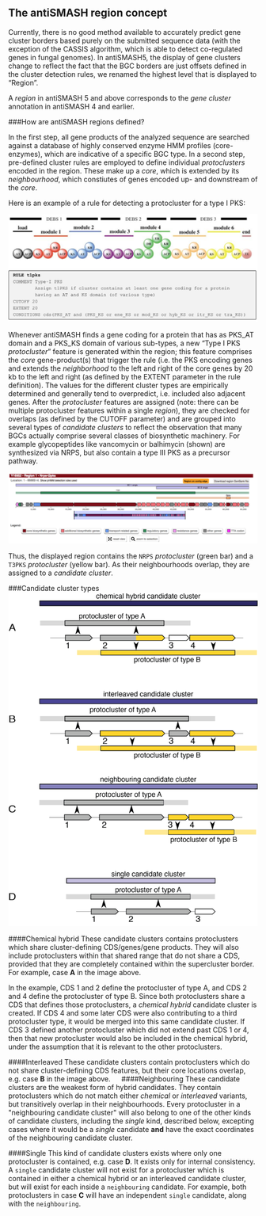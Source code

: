 ## The antiSMASH region concept

Currently, there is no good method available to accurately predict gene cluster borders based purely on the submitted sequence data (with the exception of the CASSIS algorithm, which is able to detect co-regulated genes in fungal genomes).
In antiSMASH5, the display of gene clusters change to reflect the fact that the BGC borders are just offsets defined in the cluster detection rules, we renamed the highest level that is displayed to “Region”.

A *region* in antiSMASH 5 and above corresponds to the *gene cluster* annotation in antiSMASH 4 and earlier.

###How are antiSMASH regions defined?

In the first step, all gene products of the analyzed sequence are searched against a database of highly conserved enzyme HMM profiles (core-enzymes), which are indicative of a specific BGC type.
In a second step, pre-defined cluster rules are employed to define individual *protoclusters* encoded in the region.
These make up a *core*, which is extended by its *neighbourhood*, which constiutes of genes encoded up- and downstream of the *core*.

Here is an example of a rule for detecting a protocluster for a type I PKS:

![Example cluster rule](/img/clusterrules.png)

Whenever antiSMASH finds a gene coding for a protein that has as PKS\_AT domain and a PKS\_KS domain of various sub-types, a new “Type I PKS *protocluster*” feature is generated within the region; this feature comprises the *core* gene-product(s) that trigger the rule (i.e. the PKS encoding genes and extends the *neighborhood* to the left and right of the core genes by 20 kb to the left and right (as defined by the EXTENT parameter in the rule definition).
The values for the different cluster types are empirically determined and generally tend to overpredict, i.e. included also adjacent genes.
After the *protocluster* features are assigned (note: there can be multiple protocluster features within a single *region*), they are checked for overlaps (as defined by the CUTOFF parameter) and are grouped into several types of *candidate clusters* to reflect the observation that many BGCs actually comprise several classes of biosynthetic machinery. For example glycopeptides like vancomycin or balhimycin (shown) are synthesized via NRPS, but also contain a type III PKS as a precursor pathway.


![Balhimycin biosynthetic gene cluster](/img/bal-cluster.png)

Thus, the displayed region contains the `NRPS` *protocluster* (green bar) and a `T3PKS` *protocluster* (yellow bar).
As their neighbourhoods overlap, they are assigned to a *candidate cluster*.

###Candidate cluster types
![Figure candidate clusters](/img/regionLogic.png)


####Chemical hybrid
These candidate clusters contains protoclusters which share cluster-defining CDS/genes/gene products.
They will also include protoclusters within that shared range that do
not share a CDS, provided that they are completely contained within the supercluster border.
For example, case **A** in the image above.

In the example, CDS 1 and 2 define the protocluster of type A, and CDS 2 and 4 define the protocluster of type B.
Since both protoclusters share a CDS that defines those protoclusters, a *chemical hybrid* candidate cluster is created.
If CDS 4 and some later CDS were also contributing to a third protocluster type, it would be merged into this same candidate cluster.
If CDS 3 defined another protocluster which did not extend past CDS 1 or 4, then that new protocluster would also be included in the chemical hybrid,
under the assumption that it is relevant to the other protoclusters.


####Interleaved
These candidate clusters contain protoclusters which do not share cluster-defining CDS features,
but their core locations overlap, e.g. case **B** in the image above.
 
####Neighbouring
These candidate clusters are the weakest form of hybrid candidates.
They contain protoclusters which do not match either *chemical* or *interleaved* variants,
but transitively overlap in their neighbourhoods.
Every protocluster in a "neighbouring candidate cluster" will also belong to one of the other kinds of candidate clusters, including the *single* kind, described below,
excepting cases where it would be a *single* candidate **and** have the exact coordinates of the neighbouring candidate cluster.

####Single
This kind of candidate clusters exists where only one protocluster is contained, e.g. case **D**.
It exists only for internal consistency.
A `single` candidate cluster will not exist for a protocluster which is contained in either a chemical hybrid or an interleaved candidate cluster,
but will exist for each inside a `neighbouring` candidate.
For example, both protoclusters in case **C** will have an independent `single` candidate, along with the `neighbouring`.